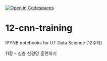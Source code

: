 [![Open in Codespaces](https://classroom.github.com/assets/launch-codespace-2972f46106e565e64193e422d61a12cf1da4916b45550586e14ef0a7c637dd04.svg)](https://classroom.github.com/open-in-codespaces?assignment_repo_id=17250463)
# 12-cnn-training

IPYNB notebooks for UT Data Science (12주차)

11장 – 심층 신경망 훈련하기
